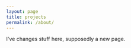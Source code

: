 ```yaml
---
layout: page
title: projects 
permalink: /about/
---
```


I've changes stuff here, supposedly a new page.

